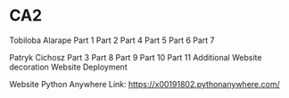 # CA2

Tobiloba Alarape
Part 1
Part 2
Part 4
Part 5
Part 6
Part 7

Patryk Cichosz
Part 3
Part 8
Part 9
Part 10
Part 11
Additional Website decoration
Website Deployment

Website Python Anywhere Link: https://x00191802.pythonanywhere.com/
